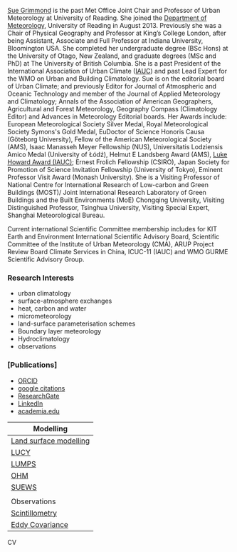 [Sue Grimmond](http://www.met.reading.ac.uk/userpages/xv904931.php)  is the past Met Office Joint Chair and Professor of Urban Meteorology at University of Reading. She joined the [Department of Meteorology](http://www.met.reading.ac.uk/), University of Reading in August 2013. Previously she was a Chair of Physical Geography and Professor at King’s College London, after being Assistant, Associate and Full Professor at Indiana University, Bloomington USA. She completed her undergraduate degree (BSc Hons) at the University of Otago, New Zealand, and graduate degrees (MSc and PhD) at The University of British Columbia. She is a past President of the International Association of Urban Climate ([IAUC](http://www.urban-climate.org/)) and past Lead Expert for the WMO on Urban and Building Climatology. Sue is on the editorial board of Urban Climate; and previously Editor for Journal of Atmospheric and Oceanic Technology and member of the Journal of Applied Meteorology and Climatology; Annals of the Association of American Geographers, Agricultural and Forest Meteorology, Geography Compass (Climatology Editor) and Advances in Meteorology Editorial boards. Her Awards include: European Meteorological Society Silver Medal, Royal Meteorological Society Symons's Gold Medal, EuDoctor of Science Honoris Causa (Göteborg University), Fellow of the American Meteorological Society (AMS), Isaac Manasseh Meyer Fellowship (NUS), Universitatis Lodziensis Amico Medal (University of Łódź), Helmut E Landsberg Award (AMS),  [Luke Howard Award (IAUC)](http://www.urban-climate.org/); Ernest Frolich Fellowship (CSIRO), Japan Society for Promotion of Science Invitation Fellowship (University of Tokyo), Eminent Professor Visit Award (Monash University). She is a Visiting Professor of National Centre for International Research of Low-carbon and Green Buildings (MOST)/ Joint International Research Laboratory of Green Buildings and the Built Environments (MoE) Chongqing University, Visiting Distinguished Professor, Tsinghua University, Visiting Special Expert, Shanghai Meteorological Bureau.

Current international Scientific Committee membership includes for KIT Earth and Environment International Scientific Advisory Board, Scientific Committee of the Institute of Urban Meteorology (CMA), ARUP Project Review Board Climate Services in China, ICUC-11 (IAUC) and WMO GURME Scientific  Advisory Group.


### Research Interests

- urban climatology
- surface-atmosphere exchanges
- heat, carbon and water
- micrometeorology
- land-surface parameterisation schemes
- Boundary layer meteorology
- Hydroclimatology
- observations

### [Publications]

- [ORCID](http://orcid.org/0000-0002-3166-9415)
- [google citations](https://scholar.google.co.uk/citations?user=wlxFPjkAAAAJ&hl=en)
- [ResearchGate](http://www.researchgate.net/profile/C_Sue_Grimmond/)
- [LinkedIn](http://uk.linkedin.com/pub/sue-grimmond/2/4a5/185)
-  [academia.edu](http://kcl.academia.edu/SueGrimmond)

| Modelling|
|--|
|[Land surface modelling](https://centaur.reading.ac.uk/cgi/search/archive/simple?screen=Search&order=&q=grimmond+model&_action_search=Search) |
| [LUCY](https://centaur.reading.ac.uk/cgi/search/archive/simple?screen=Search&order=&q=grimmond+LUCY&_action_search=Search) |
|[LUMPS](http://centaur.reading.ac.uk/cgi/search/archive/simple?screen=Search&order=&q=LUMPS+grimmond&_action_search=Search) |
| [OHM](http://centaur.reading.ac.uk/cgi/search/archive/simple?screen=Search&order=&q=grimmond+OHM&_action_search=Search) |
|[SUEWS](http://centaur.reading.ac.uk/cgi/search/archive/simple?screen=Search&order=&q=SUEWS&_action_search=Search) |
| |
|Observations|
| [Scintillometry](http://centaur.reading.ac.uk/cgi/search/simple?screen=Search&order=&q=grimmond+scintillometry&_action_search=Search)|
| [Eddy Covariance](http://centaur.reading.ac.uk/cgi/search/simple?screen=Search&order=&q=grimmond+eddy+covariance&_action_search=Search) |



CV


